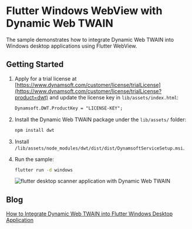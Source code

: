 # Flutter Windows WebView with Dynamic Web TWAIN

The sample demonstrates how to integrate Dynamic Web TWAIN into Windows desktop applications using Flutter WebView.

## Getting Started
1. Apply for a trial license at [https://www.dynamsoft.com/customer/license/trialLicense](https://www.dynamsoft.com/customer/license/trialLicense?product=dwt) and update the license key in `lib/assets/index.html`:
    ```html
    Dynamsoft.DWT.ProductKey = "LICENSE-KEY";
    ```
2. Install the Dynamic Web TWAIN package under the `lib/assets/` folder:
    
    ```bash
    npm install dwt
    ```

3. Install `/lib/assets/node_modules/dwt/dist/dist/DynamsoftServiceSetup.msi`.

4. Run the sample:
    
    ```bash
    flutter run -d windows
    ```

    ![flutter desktop scanner application with Dynamic Web TWAIN](https://www.dynamsoft.com/codepool/img/2023/03/flutter-windows-desktop-web-twain.gif)

## Blog
[How to Integrate Dynamic Web TWAIN into Flutter Windows Desktop Application](https://www.dynamsoft.com/codepool/flutter-windows-desktop-web-twain.html)

